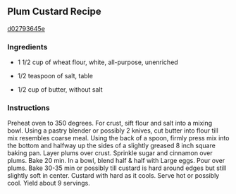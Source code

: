 ## Plum Custard Recipe

[d02793645e](http://cookeatshare.com/recipes/plum-custard-9240)

### Ingredients

 - 1 1/2 cup of wheat flour, white, all-purpose, unenriched

 - 1/2 teaspoon of salt, table

 - 1/2 cup of butter, without salt

### Instructions

Preheat oven to 350 degrees. For crust, sift flour and salt into a mixing bowl. Using a pastry blender or possibly 2 knives, cut butter into flour till mix resembles coarse meal. Using the back of a spoon, firmly press mix into the bottom and halfway up the sides of a slightly greased 8 inch square baking pan. Layer plums over crust. Sprinkle sugar and cinnamon over plums. Bake 20 min. In a bowl, blend half & half with Large eggs. Pour over plums. Bake 30-35 min or possibly till custard is hard around edges but still slightly soft in center. Custard with hard as it cools. Serve hot or possibly cool. Yield about 9 servings.